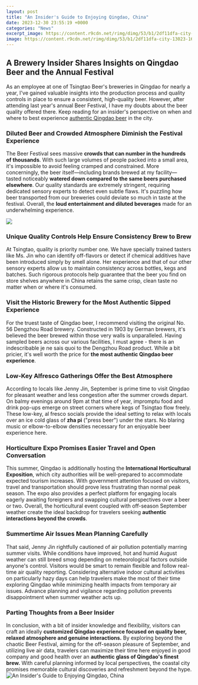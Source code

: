 ```yaml
---
layout: post
title: "An Insider's Guide to Enjoying Qingdao, China"
date: 2023-12-30 23:55:19 +0000
categories: "News"
excerpt_image: https://content.r9cdn.net/rimg/dimg/53/b1/2df11dfa-city-13023-16e46dbd6ac.jpg?width=1366&amp;height=768&amp;xhint=1733&amp;yhint=1233&amp;crop=true
image: https://content.r9cdn.net/rimg/dimg/53/b1/2df11dfa-city-13023-16e46dbd6ac.jpg?width=1366&amp;height=768&amp;xhint=1733&amp;yhint=1233&amp;crop=true
---
```


## A Brewery Insider Shares Insights on Qingdao Beer and the Annual Festival
As an employee at one of Tsingtao Beer's breweries in Qingdao for nearly a year, I've gained valuable insights into the production process and quality controls in place to ensure a consistent, high-quality beer. However, after attending last year's annual Beer Festival, I have my doubts about the beer quality offered there. Keep reading for an insider's perspective on when and where to best experience [authentic Qingdao beer](https://travelokla.github.io/2024-01-02-la-culture-indienne-dans-le-guyana-moderne/) in the city.
### Diluted Beer and Crowded Atmosphere Diminish the Festival Experience 
The Beer Festival sees massive **crowds that can number in the hundreds of thousands**. With such large volumes of people packed into a small area, it's impossible to avoid feeling cramped and constrained. More concerningly, the beer itself—including brands brewed at my facility—tasted noticeably **watered down compared to the same beers purchased elsewhere**. Our quality standards are extremely stringent, requiring dedicated sensory experts to detect even subtle flaws. It's puzzling how beer transported from our breweries could deviate so much in taste at the festival. Overall, the **loud entertainment and diluted beverages** made for an underwhelming experience.

![](https://mediaim.expedia.com/localexpert/639617/a94de04f-5b53-49bf-a3d8-20300d5b9959.jpg)
### Unique Quality Controls Help Ensure Consistency Brew to Brew
At Tsingtao, quality is priority number one. We have specially trained tasters like Ms. Jin who can identify off-flavors or detect if chemical additives have been introduced simply by smell alone. Her experience and that of our other sensory experts allow us to maintain consistency across bottles, kegs and batches. Such rigorous protocols help guarantee that the beer you find on store shelves anywhere in China retains the same crisp, clean taste no matter when or where it's consumed. 
### Visit the Historic Brewery for the Most Authentic Sipped Experience  
For the truest taste of Qingdao beer, I recommend visiting the original No. 56 Dengzhou Road brewery. Constructed in 1903 by German brewers, it's believed the beer brewed within those very walls is unparalleled. Having sampled beers across our various facilities, I must agree - there is an indescribable je ne sais quoi to the Dengzhou Road product. While a bit pricier, it's well worth the price for **the most authentic Qingdao beer experience**.
### Low-Key Alfresco Gatherings Offer the Best Atmosphere 
According to locals like Jenny Jin, September is prime time to visit Qingdao for pleasant weather and less congestion after the summer crowds depart. On balmy evenings around 9pm at that time of year, impromptu food and drink pop-ups emerge on street corners where kegs of Tsingtao flow freely. These low-key, al fresco socials provide the ideal setting to relax with locals over an ice cold glass of **zha pi** ("press beer") under the stars. No blaring music or elbow-to-elbow densities necessary for an enjoyable beer experience here.
### Horticulture Expo Promises Easier Travel and Open Conversation
This summer, Qingdao is additionally hosting the **International Horticultural Exposition**, which city authorities will be well-prepared to accommodate expected tourism increases. With government attention focused on visitors, travel and transportation should prove less frustrating than normal peak season. The expo also provides a perfect platform for engaging locals eagerly awaiting foreigners and swapping cultural perspectives over a beer or two. Overall, the horticultural event coupled with off-season September weather create the ideal backdrop for travelers seeking **authentic interactions beyond the crowds**.
### Summertime Air Issues Mean Planning Carefully
That said, Jenny Jin rightfully cautioned of air pollution potentially marring summer visits. While conditions have improved, hot and humid August weather can still breed smog depending on meteorological factors outside anyone's control. Visitors would be smart to remain flexible and follow real-time air quality reporting. Considering alternative indoor cultural activities on particularly hazy days can help travelers make the most of their time exploring Qingdao while minimizing health impacts from temporary air issues. Advance planning and vigilance regarding pollution prevents disappointment when summer weather acts up.
### Parting Thoughts from a Beer Insider  
In conclusion, with a bit of insider knowledge and flexibility, visitors can craft an ideally **customized Qingdao experience focused on quality beer, relaxed atmosphere and genuine interactions.** By exploring beyond the chaotic Beer Festival, aiming for the off-season pleasure of September, and utilizing live air data, travelers can maximize their time here enjoyed in good company and good health over an **authentic glass of Qingdao's finest brew.** With careful planning informed by local perspectives, the coastal city promises memorable cultural discoveries and refreshment beyond the hype.
![An Insider's Guide to Enjoying Qingdao, China](https://content.r9cdn.net/rimg/dimg/53/b1/2df11dfa-city-13023-16e46dbd6ac.jpg?width=1366&amp;height=768&amp;xhint=1733&amp;yhint=1233&amp;crop=true)
